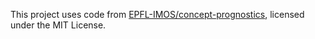 This project uses code from [EPFL-IMOS/concept-prognostics](https://github.com/EPFL-IMOS/concept-prognostics), licensed under the MIT License. 